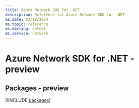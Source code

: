 ```yaml
---
title: Azure Network SDK for .NET
description: Reference for Azure Network SDK for .NET
ms.date: 03/18/2024
ms.topic: reference
ms.devlang: dotnet
ms.service: network
---
```

# Azure Network SDK for .NET - preview
## Packages - preview
[!INCLUDE [packages](network-index.md)]